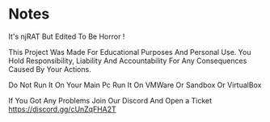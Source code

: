 # Notes

It's njRAT But Edited To Be Horror  !

This Project Was Made For Educational Purposes And Personal Use. You Hold Responsibility, Liability And Accountability For Any Consequences Caused By Your Actions.

Do Not Run It On Your Main Pc Run It On VMWare Or Sandbox Or VirtualBox

If You Got Any Problems Join Our Discord And Open a Ticket https://discord.gg/cUnZqFHA2T
